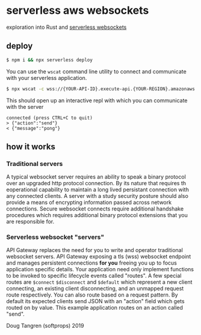 # serverless aws websockets

exploration into Rust and [serverless websockets](https://serverless.com/framework/docs/providers/aws/events/websocket/)


## deploy

```sh
$ npm i && npx serverless deploy
```

You can use the `wscat` command line utility to connect and communicate with your
serverless application.

```sh
$ npx wscat -c wss://{YOUR-API-ID}.execute-api.{YOUR-REGION}.amazonaws.com/dev
```

This should open up an interactive repl with which you can communicate with the server

```
connected (press CTRL+C to quit)
> {"action":"send"}
< {"message":"pong"}
```

## how it works

### Traditional servers

A typical websocket server requires an ability to speak a binary protocol over an upgraded
http protocol connection. By its nature that requires th eoperational capability to maintain a
long lived persistant connection with any connected clients. A server with a study security posture should
also provide a means of encrypting information passed across network connections. Secure websocket connects require additional handshake procedures which requires additional binary protocol extensions that you are responsible for.

### Serverless websocket "servers"

API Gateway replaces the need for you to write and operator traditional websocket servers. API Gateway exposing a tls (wss) websocket endpoint and manages persistent connections **for you** freeing you up to focus application specific details. Your application need only implement functions to be invoked to specific lifecycle events called "routes". A few special routes are `$connect` `$disconnect` and `$default` which represent a new client connecting, an existing client disconnecting, and an unmapped request route respectively. You can also route based on a request pattern. By default its expected clients send JSON with an "action" field which gets routed on by value. This example application routes on an action called "send".


Doug Tangren (softprops) 2019
